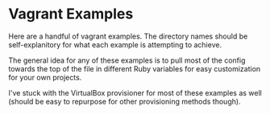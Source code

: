 # Vagrant Examples
Here are a handful of vagrant examples. The directory names should be self-explanitory for what each example is attempting to achieve. 

The general idea for any of these examples is to pull most of the config towards the top of the file in different Ruby variables for easy customization for your own projects.

I've stuck with the VirtualBox provisioner for most of these examples as well (should be easy to repurpose for other provisioning methods though).